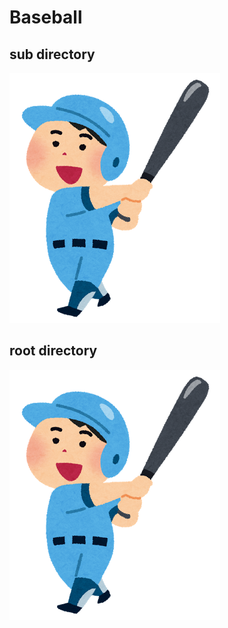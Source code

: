 Baseball
===

## sub directory

![Baseball](./baseball.png)

## root directory

![Baseball](/docs/root_baseball.png)